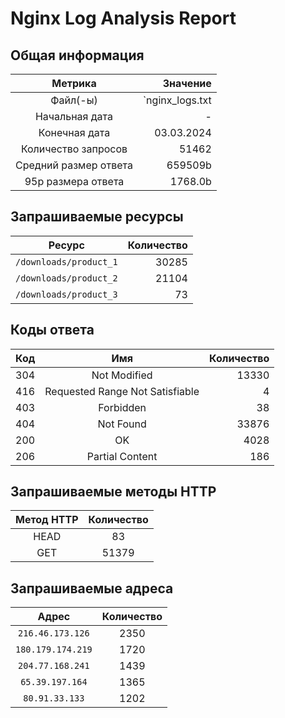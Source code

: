 # Nginx Log Analysis Report

## Общая информация

| Метрика | Значение |
|:--------:|---------:|
| Файл(-ы) | `nginx_logs.txt |
| Начальная дата | - |
| Конечная дата | 03.03.2024 |
| Количество запросов | 51462 |
| Средний размер ответа | 659509b |
| 95p размера ответа | 1768.0b |

## Запрашиваемые ресурсы

| Ресурс | Количество |
|:-------:|-----------:|
| `/downloads/product_1` | 30285
| `/downloads/product_2` | 21104
| `/downloads/product_3` | 73

## Коды ответа

| Код | Имя | Количество |
|:----:|:----:|-----------:|
| 304 | Not Modified | 13330 |
| 416 | Requested Range Not Satisfiable | 4 |
| 403 | Forbidden | 38 |
| 404 | Not Found | 33876 |
| 200 | OK | 4028 |
| 206 | Partial Content | 186 |

## Запрашиваемые методы HTTP

| Метод HTTP | Количество |
|:-------:|:-----------:|
| HEAD | 83 |
| GET | 51379 |

## Запрашиваемые адреса

| Адрес | Количество |
|:------:|:-----------:|
|  `216.46.173.126` |2350
|  `180.179.174.219` |1720
|  `204.77.168.241` |1439
|  `65.39.197.164` |1365
|  `80.91.33.133` |1202
